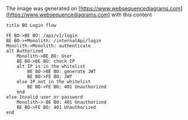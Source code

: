 The image was generated on [https://www.websequencediagrams.com](https://www.websequencediagrams.com)
with this content

```
title BO Login flow

FE BO->BE BO: /api/v1/login
BE BO->+Monolith: /internalApi/login
Monolith->Monolith: authenticate
alt Authorized
    Monolith->BE BO: User
    BE BO->BE BO: check IP
    alt IP is in the whitelist 
        BE BO->BE BO: generate JWT
        BE BO->FE BO: JWT
    else IP not in the whitelist
        BE BO->FE BO: 401 Unauthorized
    end
else Invalid user or password
    Monolith->-BE BO: 401 Unauthorized
    BE BO->FE BO: 401 Unauthorized
end
```
